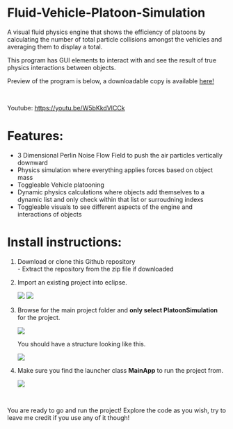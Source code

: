 # Fluid-Vehicle-Platoon-Simulation
<p>A visual fluid physics engine that shows the efficiency of platoons by calculating the number of total particle collisions amongst the vehicles and averaging them to display a total.</p>
<p>This program has GUI elements to interact with and see the result of true physics interactions between objects.</p>
<p>Preview of the program is below, a downloadable copy is available <a href="">here!</a></p><br>
<p>Youtube: <a href="https://youtu.be/W5bKkdVlCCk">https://youtu.be/W5bKkdVlCCk</a></p>

# Features:
<ul>
  <li>3 Dimensional Perlin Noise Flow Field to push the air particles vertically downward</li>
  <li>Physics simulation where everything applies forces based on object mass</li>
  <li>Toggleable Vehicle platooning</li>
  <li>Dynamic physics calculations where objects add themselves to a dynamic list and only check within that list or surroudning indexs</li>
  <li>Toggleable visuals to see different aspects of the engine and interactions of objects</li>
</ul>

# Install instructions:
<ol>
  <li>Download or clone this Github repository<br>- Extract the repository from the zip file if downloaded</li>
  <li><p>Import an existing project into eclipse.</p>
	<img src="https://i.gyazo.com/acddb3bfee3076def77af128685c6818.png"></img>
	<img src="https://i.gyazo.com/dbc6dbdc5707411c981c4a8831eae494.png"></img></li>

<li><p>Browse for the main project folder and <strong>only select PlatoonSimulation</strong> for the project.</p>
	<img src="https://i.gyazo.com/6487d8ffce6b1abc4f09e603b3b870de.png"></img>
  <p>You should have a structure looking like this.</p>
	<img src="https://i.gyazo.com/c64b93f8850aa9eb49a239a37f570dfa.png"></img></li>

<li><p>Make sure you find the launcher class <strong>MainApp</strong> to run the project from.</p>
	<img src="https://i.gyazo.com/de514d79aafb42f9a5cd220d24bee5f1.png"></img></li>
</ol><br>
<p>You are ready to go and run the project! Explore the code as you wish, try to leave me credit if you use any of it though!</p>
